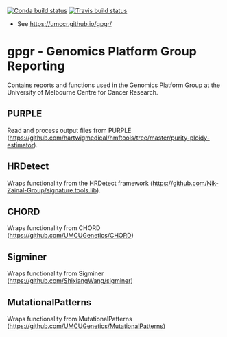 [![Conda build status](https://anaconda.org/anaconda/conda-build/badges/installer/conda.svg)](https://anaconda.org/pdiakumis/r-gpgr)
[![Travis build status](https://travis-ci.org/umccr/gpgr.svg?branch=master)](https://travis-ci.org/umccr/gpgr)

* See <https://umccr.github.io/gpgr/>

# gpgr - Genomics Platform Group Reporting
Contains reports and functions used in the Genomics Platform Group
at the University of Melbourne Centre for Cancer Research.

## PURPLE

Read and process output files from PURPLE (https://github.com/hartwigmedical/hmftools/tree/master/purity-ploidy-estimator).

## HRDetect

Wraps functionality from the HRDetect framework (https://github.com/Nik-Zainal-Group/signature.tools.lib).

## CHORD

Wraps functionality from CHORD (https://github.com/UMCUGenetics/CHORD)

## Sigminer

Wraps functionality from Sigminer (https://github.com/ShixiangWang/sigminer)

## MutationalPatterns

Wraps functionality from MutationalPatterns (https://github.com/UMCUGenetics/MutationalPatterns)
